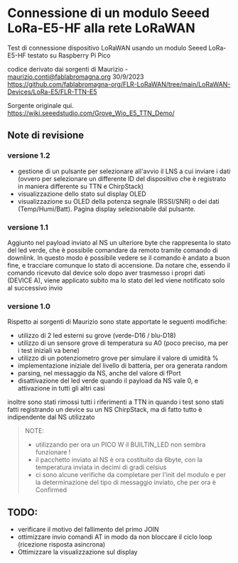 # Connessione di un modulo Seeed LoRa-E5-HF alla rete LoRaWAN

Test di connessione dispositivo LoRaWAN usando un modulo Seeed LoRa-E5-HF
testato su Raspberry Pi Pico


codice derivato dai sorgenti di Maurizio - maurizio.conti@fablabromagna.org  30/9/2023
 https://github.com/fablabromagna-org/FLR-LoRaWAN/tree/main/LoRaWAN-Devices/LoRa-E5/FLR-TTN-E5


Sorgente originale qui.
https://wiki.seeedstudio.com/Grove_Wio_E5_TTN_Demo/


## Note di revisione

### versione 1.2

- gestione di un pulsante per selezionare all'avvio il LNS a cui inviare i dati (ovvero per selezionare un differente ID del dispositivo che è registrato in maniera differente su TTN e ChirpStack)
- visualizzazione dello stato sul display OLED
- visualizzazione su OLED della potenza segnale (RSSI/SNR) o dei dati (Temp/Humi/Batt). Pagina display selezionabile dal pulsante.


### versione 1.1

Aggiunto nel payload inviato al NS un ulteriore byte che rappresenta lo stato del led verde, che è possibile comandare da remoto tramite comando di downlink.  In questo modo è possibile vedere se il comando è andato a buon fine, e tracciare comunque lo stato di accensione.
Da notare che, essendo il comando ricevuto dal device solo dopo aver trasmesso i propri dati (DEVICE A), viene applicato subito ma lo stato del led viene notificato solo al successivo invio

### versione 1.0

Rispetto ai sorgenti di Maurizio sono state apportate le seguenti modifiche:

- utilizzo di 2 led esterni su grove (verde-D16 / blu-D18)
- utilizzo di un sensore grove di temperatura su A0 (poco preciso, ma per i test iniziali va bene)
- utilizzo di un potenziometro grove per simulare il valore di umidità %
- implementazione iniziale del livello di batteria, per ora generata random
- parsing, nel messaggio da NS, anche del valore di fPort
- disattivazione del led verde quando il payload da NS vale 0, e attivazione in tutti gli altri casi

inoltre sono stati rimossi tutti i riferimenti a TTN in quando i test sono stati fatti registrando un device su un NS ChirpStack, ma di fatto tutto è indipendente dal NS utilizzato


> NOTE:
> - utilizzando per ora un PICO W il BUILTIN_LED non sembra funzionare !
> - il pacchetto inviato al NS è ora costituito da 6byte, con la temperatura inviata in decimi di gradi celsius
> - ci sono alcune verifiche da completare per l'init del modulo e per la determinazione del tipo di messaggio inviato, che per ora è Confirmed



## TODO:

- verificare il motivo del fallimento del primo JOIN
- ottimizzare invio comandi AT in modo da non bloccare il ciclo loop (ricezione risposta asincrona)
- Ottimizzare la visualizzazione sul display
